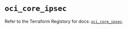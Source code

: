 # `oci_core_ipsec`

Refer to the Terraform Registory for docs: [`oci_core_ipsec`](https://registry.terraform.io/providers/oracle/oci/6.18.0/docs/resources/core_ipsec).
